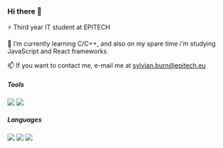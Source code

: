 ### Hi there 👋

⚡ Third year IT student at EPITECH

🌱 I’m currently learning C/C++, and also on my spare time i'm studying JavaScript and React frameworks

📫 If you want to contact me, e-mail me at sylvian.burn@epitech.eu

<h5 dir="auto">Tools</h5>
<p dir="auto">
  <img src="{https://img.shields.io/badge/Visual_Studio_Code-0078D4?style=for-the-badge&logo=visual%20studio%20code&logoColor=white}" />
  <img src="https://img.shields.io/badge/Ubuntu-E95420?style=for-the-badge&logo=ubuntu&logoColor=white" />
</p>
<h5 dir="auto">Languages</h5>
<p dir="auto">
  <img src="https://img.shields.io/badge/C-00599C?style=for-the-badge&logo=c&logoColor=white" />
  <img src="https://img.shields.io/badge/C%2B%2B-00599C?style=for-the-badge&logo=c%2B%2B&logoColor=white" />
  <img src="https://img.shields.io/badge/Python-FFD43B?style=for-the-badge&logo=python&logoColor=blue" />
</p>

<!--
**SylvianBurn/SylvianBurn** is a ✨ _special_ ✨ repository because its `README.md` (this file) appears on your GitHub profile.

Here are some ideas to get you started:

- 🔭 I’m currently working on ...
- 🌱 I’m currently learning ...
- 👯 I’m looking to collaborate on ...
- 🤔 I’m looking for help with ...
- 💬 Ask me about ...
- 📫 How to reach me: ...
- 😄 Pronouns: ...
- ⚡ Fun fact: ...
-->
